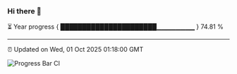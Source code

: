 ### Hi there 👋

⏳ Year progress { ██████████████████████▁▁▁▁▁▁▁▁ } 74.81 %

---

⏰ Updated on Wed, 01 Oct 2025 01:18:00 GMT

![Progress Bar CI](https://github.com/liununu/liununu/workflows/Progress%20Bar%20CI/badge.svg)
